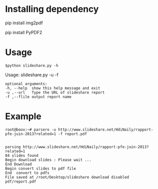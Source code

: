 

Installing dependency
=====================
pip install img2pdf

pip install PyPDF2


Usage
=====================

    $python slideshare.py -h
    

Usage: 
 slideshare.py -u <url> -f <output pdf  name>
	
    optional arguments:
    -h, --help  show this help message and exit
    -u ,--url   Type the URL of slideshare report
    -f ,--flile output report name

Example
=======
	 
    root@boox:~# parsero -u http://www.slideshare.net/HdiNaily/rapport-pfe-juin-2013?related=1 -f report.pdf


	parsing http://www.slideshare.net/HdiNaily/rapport-pfe-juin-2013?related=1
	84 slides found
	Begin download slides : Please wait ...
	End Download
	Begin convert slides to pdf file
	End  convert to pdfs
	File saved at /root/Desktop/slideshare download disabled pdf/report.pdf

    
